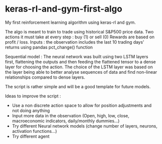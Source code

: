 # keras-rl-and-gym-first-algo
My first reinforcement learning algorithm using keras-rl and gym.

The algo is meant to train to trade using historical S&P500 price data. 
Two actions it must take at every step : buy (1) or sell (0)
Rewards are based on profit / loss.
Inputs : the observation includes the last 10 trading days' returns using pandas pct_change() function

Sequential model : The neural network was built using two LSTM layers first, flattening the outputs and then feeding the flattened tensor to a dense layer for choosing the action. The choice of the LSTM layer was based on the layer being able to better analyse sequences of data and find non-linear relationships compared to dense layers.

The script is rather simple and will be a good template for future models. 

Ideas to improve the script :

- Use a non discrete action space to allow for position adjustments and not doing anything   
- Input more data in the observation (Open, high, low, close, macroeconomic indicators, daily/monthly dummies...) 
- Try different Neural network models (change number of layers, neurons, activation functions...) 
- Try different agent 
